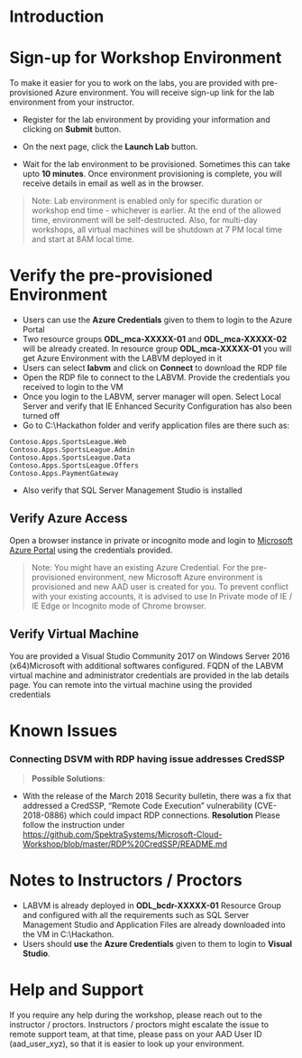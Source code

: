 # Introduction

# Sign-up for Workshop Environment

To make it easier for you to work on the labs, you are provided with pre-provisioned Azure environment. You will receive sign-up link for the lab environment from your instructor. 

* Register for the lab environment by providing your information and clicking on **Submit** button.

* On the next page, click the **Launch Lab** button.
 
* Wait for the lab environment to be provisioned. Sometimes this can take upto **10 minutes**. Once environment provisioning is complete, you will receive details in email as well as in the browser.
 
 > Note: Lab environment is enabled only for specific duration or workshop end time - whichever is earlier. At the end of the allowed time, environment will be self-destructed. Also, for multi-day workshops, all virtual machines will be shutdown at 7 PM local time and start at 8AM local time.

# Verify the pre-provisioned Environment

* Users can use the **Azure Credentials** given to them to login to the Azure Portal
* Two resource groups **ODL_mca-XXXXX-01** and **ODL_mca-XXXXX-02** will be already created. In resource group **ODL_mca-XXXXX-01** you will get Azure Environment with the LABVM deployed in it
* Users can select **labvm** and click on **Connect** to download the RDP file
* Open the RDP file to connect to the LABVM. Provide the credentials you received to login to the VM
* Once you login to the LABVM, server manager will open. Select Local Server and verify that IE Enhanced Security Configuration has also been turned off 
* Go to C:\Hackathon folder and verify application files are there such as:
```
Contoso.Apps.SportsLeague.Web 
Contoso.Apps.SportsLeague.Admin 
Contoso.Apps.SportsLeague.Data 
Contoso.Apps.SportsLeague.Offers 
Contoso.Apps.PaymentGateway 
```
* Also verify that SQL Server Management Studio is installed 

## Verify Azure Access

Open a browser instance in private or incognito mode and login to [Microsoft Azure Portal](https://portal.azure.com) using the credentials provided.

> Note: You might have an existing Azure Credential. For the pre-provisioned environment, new Microsoft Azure environment is provisioned and new AAD user is created for you. To prevent conflict with your existing accounts, it is advised to use In Private mode of IE / IE Edge or Incognito mode of Chrome browser.

## Verify Virtual Machine

You are provided a Visual Studio Community 2017 on Windows Server 2016 (x64)Microsoft with additional softwares configured. FQDN of the LABVM virtual machine and administrator credentials are provided in the lab details page. You can remote into the virtual machine using the provided credentials

# Known Issues

### Connecting DSVM with RDP having issue addresses CredSSP

> **Possible Solutions**:

* With the release of the March 2018 Security bulletin, there was a fix that addressed a CredSSP, “Remote Code Execution” vulnerability (CVE-2018-0886) which could impact RDP connections. 
**Resolution**
Please follow the instruction under https://github.com/SpektraSystems/Microsoft-Cloud-Workshop/blob/master/RDP%20CredSSP/README.md

# Notes to Instructors / Proctors

* LABVM is already deployed in **ODL_bcdr-XXXXX-01** Resource Group and configured with all the requirements such as SQL Server Management Studio and Application Files are already downloaded into the VM in C:\Hackathon. 
* Users should **use** the **Azure Credentials** given to them to login to **Visual Studio**.

# Help and Support

If you require any help during the workshop, please reach out to the instructor / proctors. Instructors / proctors might escalate the issue to remote support team, at that time, please pass on your AAD User ID (aad_user_xyz), so that it is easier to look up your environment.
